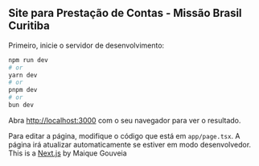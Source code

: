 ## Site para Prestação de Contas - Missão Brasil Curitiba

Primeiro, inicie o servidor de desenvolvimento:

```bash
npm run dev
# or
yarn dev
# or
pnpm dev
# or
bun dev
```

Abra [http://localhost:3000](http://localhost:3000) com o seu navegador para ver o resultado.

Para editar a página, modifique o código que está em `app/page.tsx`. A página irá atualizar automaticamente se estiver em modo desenvolvedor.
This is a [Next.js](https://nextjs.org)
by Maique Gouveia
